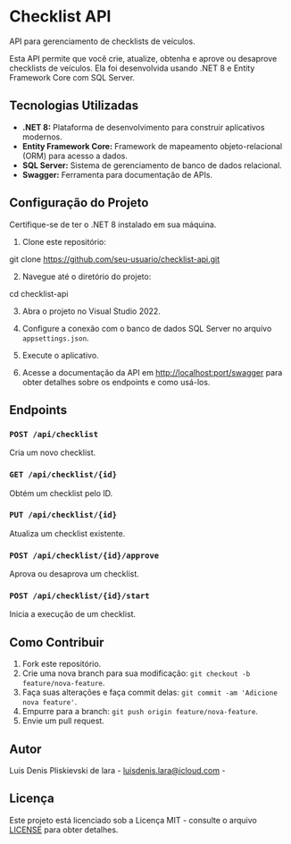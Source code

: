 # Checklist API

API para gerenciamento de checklists de veículos.

Esta API permite que você crie, atualize, obtenha e aprove ou desaprove checklists de veículos. Ela foi desenvolvida usando .NET 8 e Entity Framework Core com SQL Server.

## Tecnologias Utilizadas

- **.NET 8:** Plataforma de desenvolvimento para construir aplicativos modernos.
- **Entity Framework Core:** Framework de mapeamento objeto-relacional (ORM) para acesso a dados.
- **SQL Server:** Sistema de gerenciamento de banco de dados relacional.
- **Swagger:** Ferramenta para documentação de APIs.


## Configuração do Projeto

Certifique-se de ter o .NET 8 instalado em sua máquina.

1. Clone este repositório:

git clone https://github.com/seu-usuario/checklist-api.git

2. Navegue até o diretório do projeto:

cd checklist-api

3. Abra o projeto no Visual Studio 2022.

4. Configure a conexão com o banco de dados SQL Server no arquivo `appsettings.json`.

5. Execute o aplicativo.

6. Acesse a documentação da API em [http://localhost:port/swagger](http://localhost:port/swagger) para obter detalhes sobre os endpoints e como usá-los.

## Endpoints

### `POST /api/checklist`

Cria um novo checklist.

### `GET /api/checklist/{id}`

Obtém um checklist pelo ID.

### `PUT /api/checklist/{id}`

Atualiza um checklist existente.

### `POST /api/checklist/{id}/approve`

Aprova ou desaprova um checklist.

### `POST /api/checklist/{id}/start`

Inicia a execução de um checklist.

## Como Contribuir

1. Fork este repositório.
2. Crie uma nova branch para sua modificação: `git checkout -b feature/nova-feature`.
3. Faça suas alterações e faça commit delas: `git commit -am 'Adicione nova feature'`.
4. Empurre para a branch: `git push origin feature/nova-feature`.
5. Envie um pull request.

## Autor

Luis Denis Pliskievski de lara - luisdenis.lara@icloud.com -

## Licença

Este projeto está licenciado sob a Licença MIT - consulte o arquivo [LICENSE](LICENSE) para obter detalhes.
